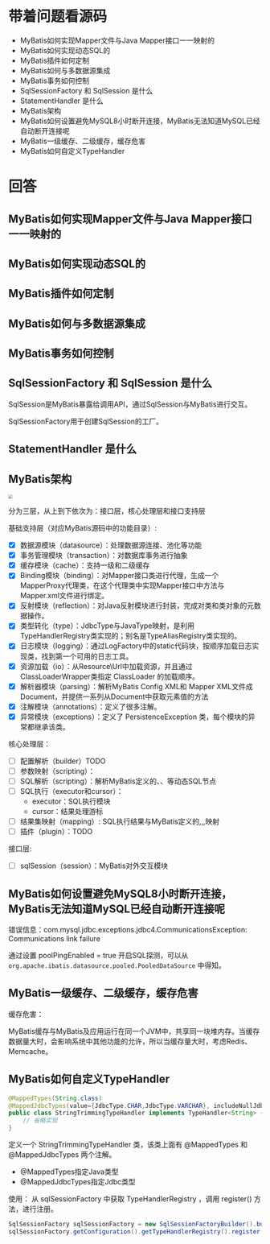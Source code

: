 # 带着问题看源码

- MyBatis如何实现Mapper文件与Java Mapper接口一一映射的
- MyBatis如何实现动态SQL的
- MyBatis插件如何定制
- MyBatis如何与多数据源集成
- MyBatis事务如何控制
- SqlSessionFactory 和 SqlSession 是什么
- StatementHandler 是什么
- MyBatis架构
- MyBatis如何设置避免MySQL8小时断开连接，MyBatis无法知道MySQL已经自动断开连接呢
- MyBatis一级缓存、二级缓存，缓存危害
- MyBatis如何自定义TypeHandler

# 回答
##  MyBatis如何实现Mapper文件与Java Mapper接口一一映射的

## MyBatis如何实现动态SQL的

## MyBatis插件如何定制

## MyBatis如何与多数据源集成

## MyBatis事务如何控制

## SqlSessionFactory 和 SqlSession 是什么

SqlSession是MyBatis暴露给调用API，通过SqlSession与MyBatis进行交互。

SqlSessionFactory用于创建SqlSession的工厂。

## StatementHandler 是什么

## MyBatis架构

<img src="http://static2.iocoder.cn/images/MyBatis/2020_01_04/04.png" style="zoom:50%;" />


分为三层，从上到下依次为：接口层，核心处理层和接口支持层

基础支持层（对应MyBatis源码中的功能目录）:

- [x] 数据源模块（datasource）：处理数据源连接、池化等功能 
- [x] 事务管理模块（transaction）：对数据库事务进行抽象
- [x] 缓存模块（cache）：支持一级和二级缓存
- [x] Binding模块（binding）：对Mapper接口类进行代理，生成一个MapperProxy代理类，在这个代理类中实现Mapper接口中方法与Mapper.xml文件进行绑定。
- [x] 反射模块（reflection）：对Java反射模块进行封装，完成对类和类对象的元数据操作。
- [x] 类型转化（type）：JdbcType与JavaType映射，是利用TypeHandlerRegistry类实现的；别名是TypeAliasRegistry类实现的。
- [x] 日志模块（logging）：通过LogFactory中的static代码块，按顺序加载日志实现类，找到第一个可用的日志工具。
- [x] 资源加载（io）：从Resource\Url中加载资源，并且通过ClassLoaderWrapper类指定 ClassLoader 的加载顺序。
- [x] 解析器模块（parsing）：解析MyBatis Config XML和 Mapper XML文件成Document，并提供一系列从Document中获取元素值的方法
- [x] 注解模块（annotations）：定义了很多注解。
- [x] 异常模块（exceptions）：定义了 PersistenceException 类，每个模块的异常都继承该类。

核心处理层：
- [ ] 配置解析（builder）TODO
- [ ] 参数映射（scripting）：
- [ ] SQL解析（scripting）：解析MyBatis定义的<where>、<if>、<foreach>等动态SQL节点
- [ ] SQL执行（executor和cursor）：
    - executor：SQL执行模块
    - cursor：结果处理游标
- [ ] 结果集映射（mapping）: SQL执行结果与MyBatis定义的<ResultMap>,<Result>,<ParameterMap>,<Parameter>映射
- [ ] 插件（plugin）：TODO

接口层:

- [ ] sqlSession（session）：MyBatis对外交互模块

## MyBatis如何设置避免MySQL8小时断开连接，MyBatis无法知道MySQL已经自动断开连接呢

错误信息：com.mysql.jdbc.exceptions.jdbc4.CommunicationsException: Communications link failure

通过设置 poolPingEnabled = true 开启SQL探测，可以从 `org.apache.ibatis.datasource.pooled.PooledDataSource` 中得知。

## MyBatis一级缓存、二级缓存，缓存危害
缓存危害：

MyBatis缓存与MyBatis及应用运行在同一个JVM中，共享同一块堆内存。当缓存数据量大时，会影响系统中其他功能的允许，所以当缓存量大时，考虑Redis、Memcache。

## MyBatis如何自定义TypeHandler
```java
@MappedTypes(String.class)
@MappedJdbcTypes(value={JdbcType.CHAR,JdbcType.VARCHAR}, includeNullJdbcType=true)
public class StringTrimmingTypeHandler implements TypeHandler<String> {
    // 省略实现 
}
```
定义一个 StringTrimmingTypeHandler 类，该类上面有 @MappedTypes 和 @MappedJdbcTypes 两个注解。
- @MappedTypes指定Java类型 
- @MappedJdbcTypes指定Jdbc类型

使用：
从 sqlSessionFactory 中获取 TypeHandlerRegistry ，调用 register() 方法，进行注册。

```java
SqlSessionFactory sqlSessionFactory = new SqlSessionFactoryBuilder().build(reader)
sqlSessionFactory.getConfiguration().getTypeHandlerRegistry().register(StringTrimmingTypeHandler.class);
```